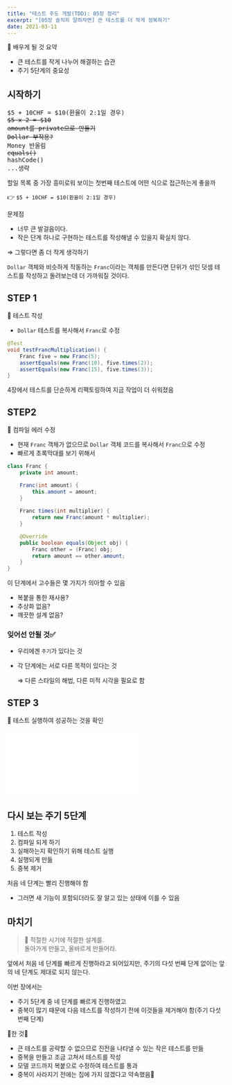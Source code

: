 ```yaml
---
title: "테스트 주도 개발(TDD): 05장 정리"
excerpt: "[05장 솔직히 말하자면] 큰 테스트를 더 작게 정복하기"
date: 2021-03-11
---
```


📢 배우게 될 것 요약

- 큰 테스트를 작게 나누어 해결하는 습관
- 주기 5단계의 중요성

## 시작하기

<pre>
$5 + 10CHF = $10(환율이 2:1일 경우)
<del>$5 x 2 = $10</del>
<del>amount를 private으로 만들기</del>
<del>Dollar 부작용?</del>
Money 반올림
<del>equals()</del>
hashCode()
...생략
</pre>

할일 목록 중 가장 흥미로워 보이는 첫번째 테스트에 어떤 식으로 접근하는게 좋을까

👉 `$5 + 10CHF = $10(환율이 2:1일 경우)`

문제점

- 너무 큰 발걸음이다.
- 작은 단계 하나로 구현하는 테스트를 작성해낼 수 있을지 확실치 않다.

⇒ 그렇다면 좀 더 작게 생각하기

`Dollar` 객체와 비슷하게 작동하는 `Franc`이라는 객체를 만든다면 단위가 섞인 덧셈 테스트를 작성하고 돌려보는데 더 가까워질 것이다.

## STEP 1

🚩 테스트 작성

- `Dollar` 테스트를 복사해서 `Franc`로 수정

```java
@Test
void testFrancMultiplication() {
    Franc five = new Franc(5);
    assertEquals(new Franc(10), five.times(2));
    assertEquals(new Franc(15), five.times(3));
}
```

4장에서 테스트를 단순하게 리팩토링하여 지금 작업이 더 쉬워졌음

## STEP2

🚩 컴파일 에러 수정

- 현재 `Franc` 객체가 없으므로 `Dollar` 객체 코드를 복사해서  `Franc`으로 수정
- 빠르게 초록막대를 보기 위해서

```java
class Franc {
    private int amount;

    Franc(int amount) {
        this.amount = amount;
    }
		
    Franc times(int multiplier) {
        return new Franc(amount * multiplier);
    }

    @Override
    public boolean equals(Object obj) {
        Franc other = (Franc) obj;
        return amount == other.amount;
    }
}
```

이 단계에서 고수들은 몇 가지가 의아할 수 있음

- 복붙을 통한 재사용?
- 추상화 없음?
- 깨끗한 설계 없음?

### 잊어선 안될 것✅

- 우리에겐 `주기`가 있다는 것
- 각 단계에는 서로 다른 목적이 있다는 것

    ⇒ 다른 스타일의 해법, 다른 미적 시각을 필요로 함

## STEP 3

🚩 테스트 실행하여 성공하는 것을 확인

![단위 테스트를 성공하는 이미지](/assets/images/post/2021-03-11-test-driven-development-by-example-5.md)

## 다시 보는 주기 5단계

1. 테스트 작성
2. 컴파일 되게 하기
3. 실패하는지 확인하기 위해 테스트 실행
4. 실행되게 만듦
5. 중복 제거

처음 네 단계는 빨리 진행해야 함

- 그러면 새 기능이 포함되더라도 잘 알고 있는 상태에 이를 수 있음

## 마치기

> 📌 적절한 시기에 적절한 설계를.  
> 돌아가게 만들고, 올바르게 만들어라.

앞에서 처음 네 단계를 빠르게 진행하라고 되어있지만, 주기의 다섯 번째 단계 없이는 앞의 네 단계도 제대로 되지 않는다.

이번 장에서는

- 주기 5단계 중 네 단계를 빠르게 진행하였고
- 중복이 많기 때문에 다음 테스트를 작성하기 전에 이것들을 제거해야 함(주기 다섯 번째 단계)

🎈한 것🎈

- 큰 테스트를 공략할 수 없으므로 진전을 나타낼 수 있는 작은 테스트를 만듦
- 중복을 만들고 조금 고쳐서 테스트를 작성
- 모델 코드까지 복붙으로 수정하여 테스트를 통과
- 중복이 사라지기 전에는 집에 가지 않겠다고 약속했음👻
